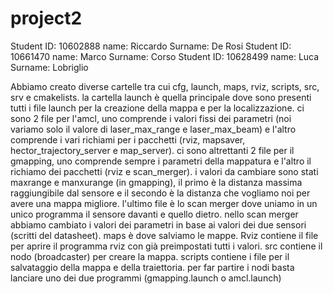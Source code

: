 # project2
Student ID: 10602888		name: Riccardo		Surname: De Rosi
Student ID: 10661470		name: Marco		Surname: Corso
Student ID: 10628499		name: Luca		Surname: Lobriglio

Abbiamo creato diverse cartelle tra cui cfg, launch, maps, rviz, scripts, src, srv e cmakelists.
la cartella launch è quella principale dove sono presenti tutti i file launch per la creazione della mappa e per la localizzazione. ci sono 2 file per l'amcl, uno comprende i valori fissi dei parametri (noi variamo solo il valore di laser_max_range e laser_max_beam) e l'altro comprende i vari richiami per i pacchetti (rviz, mapsaver, hector_trajectory_server e map_server). ci sono altrettanti 2 file per il gmapping, uno comprende sempre i parametri della mappatura e l'altro il richiamo dei pacchetti (rviz e scan_merger). i valori da cambiare sono stati maxrange e manxurange (in gmapping), il primo è la distanza massima raggiungibile dal sensore e il secondo è la distanza che vogliamo noi per avere una mappa migliore. l'ultimo file è lo scan merger dove uniamo in un unico programma il sensore davanti e quello dietro. nello scan merger abbiamo cambiato i valori dei parametri in base ai valori dei due sensori (scritti del datasheet).
maps è dove salviamo le mappe.
Rviz contiene il file per aprire il programma rviz con già preimpostati tutti i valori.
src contiene il nodo (broadcaster) per creare la mappa.
scripts contiene i file per il salvataggio della mappa e della traiettoria.
per far partire i nodi basta lanciare uno dei due programmi (gmapping.launch o amcl.launch)
